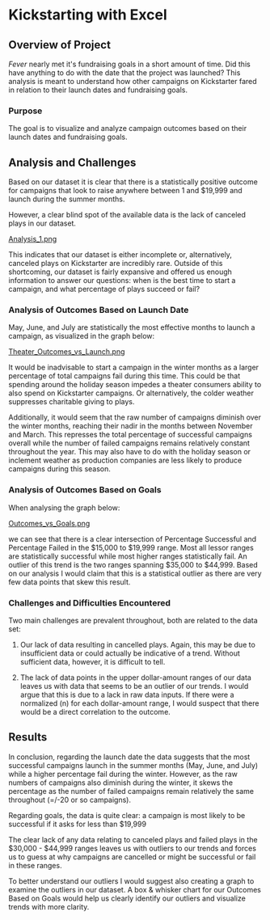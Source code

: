 # Kickstarting with Excel

## Overview of Project

*Fever* nearly met it's fundraising goals in a short amount of time. Did this have anything to do with the date that the project was launched? This analysis is meant to understand how other campaigns on Kickstarter fared in relation to their launch dates and fundraising goals. 

### Purpose

The goal is to visualize and analyze campaign outcomes based on their launch dates and fundraising goals.

## Analysis and Challenges

Based on our dataset it is clear that there is a statistically positive outcome for campaigns that look to raise anywhere between 1 and $19,999 and launch during the summer months.

However, a clear blind spot of the available data is the lack of canceled plays in our dataset. 

[Analysis_1.png](https://github.com/craig-clemens/kickstarter-analysis/blob/main/Anaylsis_1.PNG)

This indicates that our dataset is either incomplete or, alternatively, canceled plays on Kickstarter are incredibly rare. Outside of this shortcoming, our dataset is fairly expansive and offered us enough information to answer our questions: when is the best time to start a campaign, and what percentage of plays succeed or fail?

### Analysis of Outcomes Based on Launch Date

May, June, and July are statistically the most effective months to launch a campaign, as visualized in the graph below:

[Theater_Outcomes_vs_Launch.png](https://github.com/craig-clemens/kickstarter-analysis/blob/main/Theater_Outcomes_vs_Launch.png)

It would be inadvisable to start a campaign in the winter months as a larger percentage of total campaigns fail during this time. This could be that spending around the holiday season impedes a theater consumers ability to also spend on Kickstarter campaigns. Or alternatively, the colder weather suppresses charitable giving to plays. 

Additionally, it would seem that the raw number of campaigns diminish over the winter months, reaching their nadir in the months between November and March. This represses the total percentage of successful campaigns overall while the number of failed campaigns remains relatively constant throughout the year. This may also have to do with the holiday season or inclement weather as production companies are less likely to produce campaigns during this season. 

### Analysis of Outcomes Based on Goals

When analysing the graph below:

[Outcomes_vs_Goals.png](https://github.com/craig-clemens/kickstarter-analysis/blob/main/Outcomes_vs_Goals.png)

we can see that there is a clear intersection of Percentage Successful and Percentage Failed in the $15,000 to $19,999 range. Most all lessor ranges are statistically successful while most higher ranges statistically fail. An outlier of this trend is the two ranges spanning $35,000 to $44,999. Based on our analysis I would claim that this is a statistical outlier as there are very few data points that skew this result.

### Challenges and Difficulties Encountered

Two main challenges are prevalent throughout, both are related to the data set: 

1) Our lack of data resulting in cancelled plays. Again, this may be due to insufficient data or could actually be indicative of a trend. Without sufficient data, however, it is difficult to tell.

2) The lack of data points in the upper dollar-amount ranges of our data leaves us with data that seems to be an outlier of our trends. I would argue that this is due to a lack in raw data inputs. If there were a normalized (n) for each dollar-amount range, I would suspect that there would be a direct correlation to the outcome.

## Results

In conclusion, regarding the launch date the data suggests that the most successful campaigns launch in the summer months (May, June, and July) while a higher percentage fail during the winter. However, as the raw numbers of campaigns also diminish during the winter, it skews the percentage as the number of failed campaigns remain relatively the same throughout (=/-20 or so campaigns).

Regarding goals, the data is quite clear: a campaign is most likely to be successful if it asks for less than $19,999

The clear lack of any data relating to canceled plays and failed plays in the $30,000 - $44,999 ranges leaves us with outliers to our trends and forces us to guess at why campaigns are cancelled or might be successful or fail in these ranges.

To better understand our outliers I would suggest also creating a graph to examine the outliers in our dataset. A box & whisker chart for our Outcomes Based on Goals would help us clearly identify our outliers and visualize trends with more clarity. 

